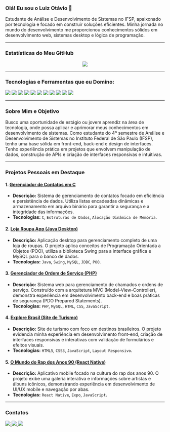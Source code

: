 ### Olá! Eu sou o Luiz Otávio 👋

Estudante de Análise e Desenvolvimento de Sistemas no IFSP, apaixonado por tecnologia e focado em construir soluções eficientes. Minha jornada no mundo do desenvolvimento me proporcionou conhecimentos sólidos em desenvolvimento web, sistemas desktop e lógica de programação.

---

### Estatísticas do Meu GitHub

<p align="center">
  <a href="https://github.com/luizolvx">
    <img src="https://github-readme-stats.vercel.app/api?username=luizolvx&show_icons=true&theme=dark&include_all_commits=true" />
  </a>
</p>

---

### Tecnologias e Ferramentas que eu Domino:

<p align="left">
  <img src="https://img.shields.io/badge/HTML5-E34F26?style=for-the-badge&logo=html5&logoColor=white" />
  <img src="https://img.shields.io/badge/CSS3-1572B6?style=for-the-badge&logo=css3&logoColor=white" />
  <img src="https://img.shields.io/badge/JavaScript-F7DF1E?style=for-the-badge&logo=javascript&logoColor=black" />
  <img src="https://img.shields.io/badge/PHP-777BB4?style=for-the-badge&logo=php&logoColor=white" />
  <img src="https://img.shields.io/badge/C-A8B9CC?style=for-the-badge&logo=c&logoColor=white" />
  <img src="https://img.shields.io/badge/Java-007396?style=for-the-badge&logo=java&logoColor=white" />
  <img src="https://img.shields.io/badge/Python-3776AB?style=for-the-badge&logo=python&logoColor=white" />
  <img src="https://img.shields.io/badge/MySQL-4479A1?style=for-the-badge&logo=mysql&logoColor=white" />
  <img src="https://img.shields.io/badge/Figma-F24E1E?style=for-the-badge&logo=figma&logoColor=white" />
  <img src="https://img.shields.io/badge/GIT-E44C30?style=for-the-badge&logo=git&logoColor=white" />
  <img src="https://img.shields.io/badge/VS%20CODE-0078D4?style=for-the-badge&logo=visual%20studio%20code&logoColor=white" />
</p>

---

### Sobre Mim e Objetivo

Busco uma oportunidade de estágio ou jovem aprendiz na área de tecnologia, onde possa aplicar e aprimorar meus conhecimentos em desenvolvimento de sistemas. Como estudante do 4º semestre de Análise e Desenvolvimento de Sistemas no Instituto Federal de São Paulo (IFSP), tenho uma base sólida em front-end, back-end e design de interfaces. Tenho experiência prática em projetos que envolvem manipulação de dados, construção de APIs e criação de interfaces responsivas e intuitivas.

---

### Projetos Pessoais em Destaque

#### 1. [Gerenciador de Contatos em C](https://github.com/luizolvx/projeto-final-lista-de-contatos)
- **Descrição:** Sistema de gerenciamento de contatos focado em eficiência e persistência de dados. Utiliza listas encadeadas dinâmicas e armazenamento em arquivo binário para garantir a segurança e a integridade das informações.
- **Tecnologias:** `C`, `Estruturas de Dados`, `Alocação Dinâmica de Memória`.

#### 2. [Loja Roupa App (Java Desktop)](https://github.com/luizolvx/projeto-loja-de-roupas-java)
- **Descrição:** Aplicação desktop para gerenciamento completo de uma loja de roupas. O projeto aplica conceitos de Programação Orientada a Objetos (POO), utiliza a biblioteca Swing para a interface gráfica e MySQL para o banco de dados.
- **Tecnologias:** `Java`, `Swing`, `MySQL`, `JDBC`, `POO`.

#### 3. [Gerenciador de Ordem de Serviço (PHP)](https://github.com/luizolvx/sistemas-chamados-php)
- **Descrição:** Sistema web para gerenciamento de chamados e ordens de serviço. Construído com a arquitetura MVC (Model-View-Controller), demonstra experiência em desenvolvimento back-end e boas práticas de segurança (PDO Prepared Statements).
- **Tecnologias:** `PHP`, `MySQL`, `HTML`, `CSS`, `JavaScript`.

#### 4. [Explore Brasil (Site de Turismo)](https://github.com/luizolvx/site-de-turismo)
- **Descrição:** Site de turismo com foco em destinos brasileiros. O projeto evidencia minha experiência em desenvolvimento front-end, criação de interfaces responsivas e interativas com validação de formulários e efeitos visuais.
- **Tecnologias:** `HTML5`, `CSS3`, `JavaScript`, `Layout Responsivo`.

#### 5. [O Mundo do Rap dos Anos 90 (React Native)](site_turismo_guarulhos)
- **Descrição:** Aplicativo mobile focado na cultura do rap dos anos 90. O projeto exibe uma galeria interativa e informações sobre artistas e álbuns icônicos, demonstrando experiência em desenvolvimento de UI/UX mobile e navegação por abas.
- **Tecnologias:** `React Native`, `Expo`, `JavaScript`.

---

### Contatos

<p align="left">
  <a href="https://www.linkedin.com/in/luiz-ot%C3%A1vio-oliveira-400851310/">
    <img src="https://img.shields.io/badge/LinkedIn-0077B5?style=for-the-badge&logo=linkedin&logoColor=white" />
  </a>
  <a href="https://github.com/luizolvx">
    <img src="https://img.shields.io/badge/GitHub-100000?style=for-the-badge&logo=github&logoColor=white" />
  </a>
  <a href="mailto:oluizotavio044@gmail.com">
    <img src="https://img.shields.io/badge/Gmail-D14836?style=for-the-badge&logo=gmail&logoColor=white" />
  </a>
</p>
